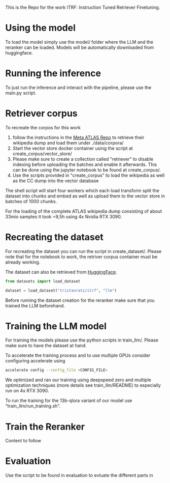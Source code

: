 
This is the Repo for the work ITRF: Instruction Tuned Retriever Finetuning.

# Using the model

To load the model simply use the model/ folder where the LLM and the reranker can be loaded.
Models will be automatically downloaded from huggingface.

# Running the inference

To just run the inference and interact with the pipeline, please use the main.py script.

# Retriever corpus

To recreate the corpos for this work 

1. follow the instructions in the [Meta ATLAS Repo](https://github.com/facebookresearch/atlas) to retrieve their wikipedia dump and load them under ./data/corpora/
2. Start the vector store docker container using the script at create_corpus/vector_store/
4. Please make sure to create a collection called "retriever" to disable indexing before uploading the batches and enable it afterwards. This can be done using the jupyter notebook to be found at create_corpus/.
3. Use the scripts provided in "create_corpus" to load the wikipedia as well as the CC dump into the vector database

The shell script will start four workers which each load transform split the dataset into chunks and embed as well as upload them to the vector store in batches of 1000 chunks.

For the loading of the complete ATLAS wikipedia dump consisting of about 33mio samples it took ~9,5h using 4x Nvidia RTX 3090.

# Recreating the dataset

For recreating the dataset you can run the script in create_dataset/.
Please note that for the notebook to work, the retriver corpus container must be already working.

The dataset can also be retrieved from [HuggingFace](https://huggingface.co/datasets/tristanratz/DATASET).

```python
from datasets import load_dataset

dataset = load_dataset("tristanratz/itrf", "llm")

```

Before running the dataset creation for the reranker make sure that you trained the LLM beforehand.

# Training the LLM model

For training the models please use the python scripts in train_llm/.
Please make sure to have the dataset at hand. 

To accelerate the training process and to use multiple GPUs consider configuring accelerate using
```bash
accelerate config --config_file <CONFIG_FILE>
```
We optimized and ran our training using deepspeed zero and multiple optimization techniques (more details see train_llm/README) to especially run on 4x RTX 3090.

To run the training for the 13b-qlora variant of our model use "train_llm/run_training.sh".

# Train the Reranker

Content to follow

# Evaluation

Use the script to be found in evaluation to evluate the different parts in 
